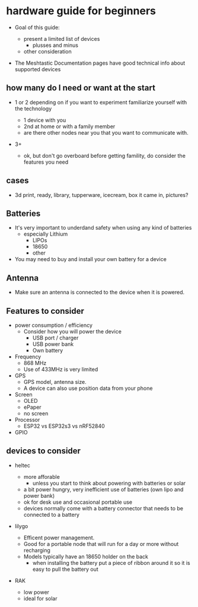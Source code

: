 # hardware guide for beginners


* Goal of this guide:
  * present a limited list of devices
    * plusses and minus
  * other consideration

* The Meshtastic Documentation pages have good technical info about supported devices


## how many do I need or want at the start

* 1 or 2 depending on if you want to experiment familiarize yourself with the technology
  * 1 device with you
  * 2nd at home or with a family member
  * are there other nodes near you that you want to communicate with.

* 3+ 
  * ok, but don't go overboard before getting famility, do consider the features you need

## cases

* 3d print, ready, library, tupperware, icecream, box it came in, pictures?

## Batteries

* It's very important to underdand safety when using any kind of batteries
  * especially Lithium
    * LIPOs
	* 18650
	* other
* You may need to buy and install your own battery for a device

## Antenna
* Make sure an antenna is connected to the device when it is powered.

## Features to consider

* power consumption / efficiency
  * Consider how you will power the device
    * USB port / charger
	* USB power bank
	* Own battery
* Frequency 
  * 868 MHz 
  * Use of 433MHz is very limited
* GPS
  * GPS model, antenna size.
  * A device can also use position data from your phone
* Screen
   * OLED
   * ePaper
   * no screen
* Processor
  * ESP32 vs ESP32s3 vs nRF52840
* GPIO 

## devices to consider

* heltec
  * more afforable
    * unless you start to think about powering with batteries or solar
  * a bit power hungry, very inefficient use of batteries (own lipo and power bank)
  * ok for desk use and occasional portable use
  * devices normally come with a battery connector that needs to be connected to a battery

* lilygo
  * Efficent power management. 
  * Good for a portable node that will run for a day or more without recharging
  * Models typically have an 18650 holder on the back
    * when installing the battery put a piece of ribbon around it so it is easy to pull the battery out

* RAK
  * low power
  * ideal for solar
